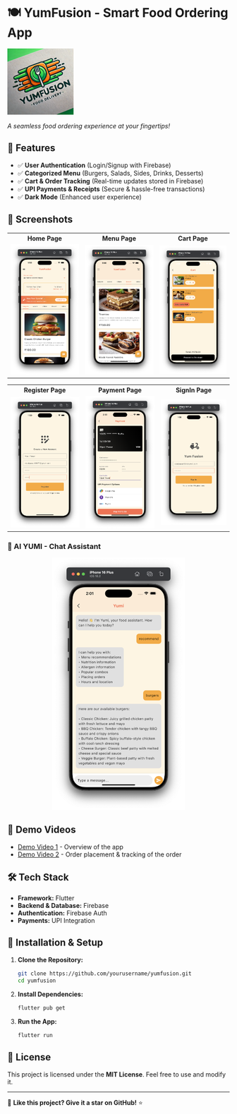 # 🍽️ YumFusion - Smart Food Ordering App

<img src="lib/images/icon.png" alt="YumFusion Icon" width="150">

*A seamless food ordering experience at your fingertips!*  

## 🚀 Features

- ✅ **User Authentication** (Login/Signup with Firebase)
- ✅ **Categorized Menu** (Burgers, Salads, Sides, Drinks, Desserts)
- ✅ **Cart & Order Tracking** (Real-time updates stored in Firebase)
- ✅ **UPI Payments & Receipts** (Secure & hassle-free transactions)
- ✅ **Dark Mode** (Enhanced user experience)

## 📸 Screenshots

<table>
  <tr>
    <th>Home Page</th>
    <th>Menu Page</th>
    <th>Cart Page</th>
  </tr>
  <tr>
    <td><img src="Home.png" alt="Home" width="250"></td>
    <td><img src="Menu.png" alt="Menu" width="250"></td>
    <td><img src="Cart.png" alt="Cart" width="250"></td>
  </tr>
</table>

<table>
  <tr>
    <th>Register Page</th>
    <th>Payment Page</th>
    <th>SignIn Page</th>
  </tr>
  <tr>
    <td><img src="Register.png" alt="Register" width="250"></td>
    <td><img src="Payment.png" alt="Payment" width="250"></td>
    <td><img src="Signin.png" alt="SignIn" width="250"></td>
  </tr>
</table>

### 🤖 AI YUMI - Chat Assistant

<p align="center">
  <img src="AI.png" alt="YUMI Chat" width="300">
</p>

## 🎥 Demo Videos

- [Demo Video 1](https://www.youtube.com/watch?v=xhc25d2YjYc&t=41s) - Overview of the app
- [Demo Video 2](https://www.youtube.com/watch?v=nhySdaRNr6I) - Order placement & tracking of the order

## 🛠️ Tech Stack

- **Framework:** Flutter
- **Backend & Database:** Firebase
- **Authentication:** Firebase Auth
- **Payments:** UPI Integration

## 📲 Installation & Setup

1. **Clone the Repository:**
   ```bash
   git clone https://github.com/yourusername/yumfusion.git
   cd yumfusion
   
   ```
2. **Install Dependencies:**
   ```bash
   flutter pub get
   ```
3. **Run the App:**
   ```bash
   flutter run
   ```

## 🐜 License

This project is licensed under the **MIT License**. Feel free to use and modify it.

---

🌟 **Like this project? Give it a star on GitHub!** ⭐
